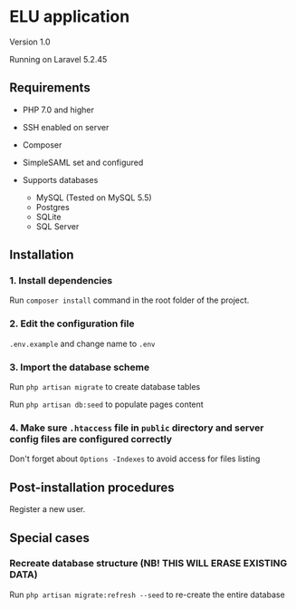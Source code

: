 # ELU application

Version 1.0

Running on Laravel 5.2.45

## Requirements

* PHP 7.0 and higher

* SSH enabled on server

* Composer

* SimpleSAML set and configured
  
* Supports databases
  * MySQL (Tested on MySQL 5.5)
  * Postgres
  * SQLite
  * SQL Server
  
  
## Installation 

### 1. Install dependencies

Run `composer install` command in the root folder of the project.

### 2. Edit the configuration file

`.env.example`  and change name to `.env`

### 3. Import the database scheme

Run `php artisan migrate` to create database tables

Run `php artisan db:seed` to populate pages content

### 4. Make sure `.htaccess` file in `public` directory and server config files are configured correctly
Don't forget about `Options -Indexes` to avoid access for files listing

## Post-installation procedures

Register a new user.

## Special cases 

### Recreate database structure (NB! THIS WILL ERASE EXISTING DATA)

Run `php artisan migrate:refresh --seed` to re-create the entire database